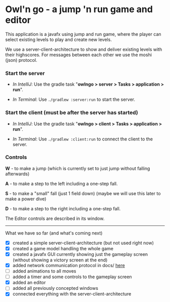 # Owl'n go - a jump 'n run game and editor

This application is a javafx using jump and run game, where the player can select existing levels to
play and create new levels.

We use a server-client-architecture to show and deliver existing levels with their highscores. For
messages between each other we use the moshi (json) protocol.

### Start the server

- *In IntelliJ*: Use the gradle task "**owlngo > server > Tasks >
  application > run**".


- *In Terminal*: Use `./gradlew :server:run` to start the server.

### Start the client (must be after the server has started)

- *In IntelliJ*: Use the gradle task "**owlngo > client > Tasks >
  application > run**".


- *In Terminal*: Use `./gradlew :client:run` to connect the client to the server.

### Controls

**W** - to make a jump (which is currently set to just jump without falling afterwards)

**A** - to make a step to the left including a one-step fall.

**S** - to make a "small" fall (just 1 field down) (maybe we will use this later to make a power
dive)

**D** - to make a step to the right including a one-step fall.

The Editor controls are described in its window.

***

What we have so far (and what's coming next)

- [x] created a simple server-client-architecture (but not used right now)
- [x] created a game model handling the whole game
- [x] created a javafx GUI currently showing just the gameplay screen (without showing a victory
  screen at the end)
- [x] added network communication protocol in docs/ [here](docs/network_communication_protocol.md)
- [ ] added animations to all moves
- [ ] added a timer and some controls to the gameplay screen
- [x] added an editor
- [ ] added all previously concepted windows
- [x] connected everything with the server-client-architecture
